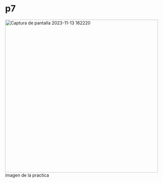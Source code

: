 # p7
<img width="496" alt="Captura de pantalla 2023-11-13 162220" src="https://github.com/dani5623/p7/assets/150739389/8d997235-68c5-43af-98e5-203f016ae3fb">
imagen de la practica 
